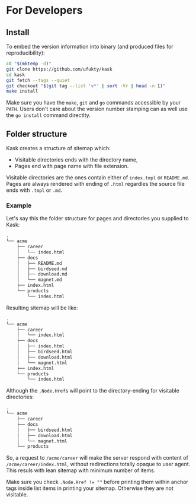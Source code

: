 # For Developers

## Install

To embed the version information into binary (and produced files for reproducibility):

```sh
cd "$(mktemp -d)"
git clone https://github.com/ufukty/kask
cd kask
git fetch --tags --quiet
git checkout "$(git tag --list 'v*' | sort -Vr | head -n 1)"
make install
```

Make sure you have the `make`, `git` and `go` commands accessible by your `PATH`. Users don't care about the version number stamping can as well use the `go install` command directlty.

## Folder structure

Kask creates a structure of sitemap which:

- Visitable directories ends with the directory name,
- Pages end with page name with file extension.

Visitable directories are the ones contain either of `index.tmpl` or `README.md`. Pages are always rendered with ending of `.html` regardles the source file ends with `.tmpl` or `.md`.

### Example

Let's say this the folder structure for pages and directories you supplied to Kask:

```sh
.
└── acme
    ├── career
    │   └── index.html
    ├── docs
    │   ├── README.md
    │   ├── birdseed.md
    │   ├── download.md
    │   └── magnet.md
    ├── index.html
    └── products
        └── index.html
```

Resulting sitemap will be like:

```sh
.
└── acme
    ├── career
    │   └── index.html
    ├── docs
    │   ├── index.html
    │   ├── birdseed.html
    │   ├── download.html
    │   └── magnet.html
    ├── index.html
    └── products
        └── index.html
```

Although the `.Node.Href`s will point to the directory-ending for visitable directories:

```sh
.
└── acme
    ├── career
    ├── docs
    │   ├── birdseed.html
    │   ├── download.html
    │   └── magnet.html
    └── products
```

So, a request to `/acme/career` will make the server respond with content of `/acme/career/index.html`, without redirections totally opaque to user agent. This resuls with lean sitemap with minimum number of items.

Make sure you check `.Node.Href != ""` before printing them within anchor tags inside list items in printing your sitemap. Otherwise they are not visitable.
